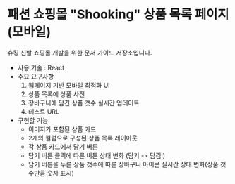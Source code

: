 # 패션 쇼핑몰 "Shooking" 상품 목록 페이지 (모바일)
슈킹 신발 쇼핑몰 개발을 위한 문서 가이드 저장소입니다.
- 사용 기술 : React
- 주요 요구사항
  1. 웹페이지 기반 모바일 최적화 UI
  2. 상품 목록에 상품 사진
  3. 장바구니에 담긴 상품 갯수 실시간 업데이트
  4. 테스트 URL
- 구현할 기능
  - 이미지가 포함된 상품 카드
  - 2개의 컬럼으로 구성된 상품 목록 레이아웃
  - 각 상품 카드에서 담기 버튼
  - 담기 버튼 클릭에 따른 버튼 상태 변화 (담기 -> 담김!)
  - 담기 버튼을 누른 상품 갯수에 따른 상바구니 아이콘 실시간 상태 변화(상품 갯수만큼 숫자 표시)
